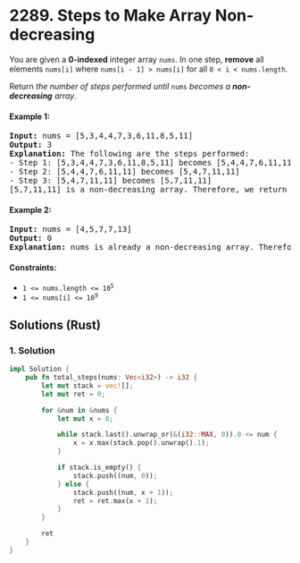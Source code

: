 # 2289. Steps to Make Array Non-decreasing
You are given a **0-indexed** integer array `nums`. In one step, **remove** all elements `nums[i]` where `nums[i - 1] > nums[i]` for all `0 < i < nums.length`.

Return *the number of steps performed until* `nums` *becomes a **non-decreasing** array*.

#### Example 1:
<pre>
<strong>Input:</strong> nums = [5,3,4,4,7,3,6,11,8,5,11]
<strong>Output:</strong> 3
<strong>Explanation:</strong> The following are the steps performed:
- Step 1: [5,3,4,4,7,3,6,11,8,5,11] becomes [5,4,4,7,6,11,11]
- Step 2: [5,4,4,7,6,11,11] becomes [5,4,7,11,11]
- Step 3: [5,4,7,11,11] becomes [5,7,11,11]
[5,7,11,11] is a non-decreasing array. Therefore, we return 3.
</pre>

#### Example 2:
<pre>
<strong>Input:</strong> nums = [4,5,7,7,13]
<strong>Output:</strong> 0
<strong>Explanation:</strong> nums is already a non-decreasing array. Therefore, we return 0.
</pre>

#### Constraints:
* <code>1 <= nums.length <= 10<sup>5</sup></code>
* <code>1 <= nums[i] <= 10<sup>9</sup></code>

## Solutions (Rust)

### 1. Solution
```Rust
impl Solution {
    pub fn total_steps(nums: Vec<i32>) -> i32 {
        let mut stack = vec![];
        let mut ret = 0;

        for &num in &nums {
            let mut x = 0;

            while stack.last().unwrap_or(&(i32::MAX, 0)).0 <= num {
                x = x.max(stack.pop().unwrap().1);
            }

            if stack.is_empty() {
                stack.push((num, 0));
            } else {
                stack.push((num, x + 1));
                ret = ret.max(x + 1);
            }
        }

        ret
    }
}
```
